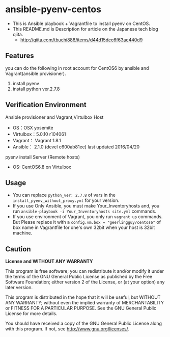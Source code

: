 # ansible-pyenv-centos
- This is Ansible playbook + Vagrantfile to install pyenv on CentOS.
- This README.md is Description for article on the Japanese tech blog qiita.
  - http://qiita.com/tbuchi888/items/d44d15dcc6f63ae440d9


## Features
you can do the following in root account for CentOS6 by ansible and Vagrant(ansible provisioner).

1. install pyenv
2. install python ver.2.7.8

## Verification Environment
Ansible provisioner and Vagrant,Virtulbox Host

- OS：OSX yosemite
- Virtulbox：5.0.10 r104061
- Vagrant： Vagrant 1.8.1
- Ansible： 2.1.0 (devel c600ab81ee)  last updated 2016/04/20

pyenv install Server (Remote hosts)
- OS: CentOS6.8 on Virtulbox

## Usage
- You can replace `python_ver: 2.7.8` of vars in the  `install_pyenv_without_proxy.yml` for your version.
- If you use Only Ansible, you must make Your_Inventoryhosts and,
  you run `ansible-playbook -i Your_Inventoryhosts site.yml` commands.
- If you use environment of Vagrant, you only run `vagrant up` commands.
But Please replace it with a `config.vm.box = "geerlingguy/centos6"` of box name in Vagrantfile for one's own 32bit when your host is 32bit machine.

## Caution

**License and WITHOUT ANY WARRANTY**

This program is free software; you can redistribute it and/or modify it under the terms of the GNU General Public License as published by the Free Software Foundation; either version 2 of the License, or (at your option) any later version.

This program is distributed in the hope that it will be useful, but WITHOUT ANY WARRANTY; without even the implied warranty of MERCHANTABILITY or FITNESS FOR A PARTICULAR PURPOSE. See the GNU General Public License for more details.

You should have received a copy of the GNU General Public License along with this program. If not, see http://www.gnu.org/licenses/.
